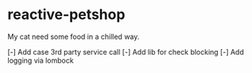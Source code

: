 # reactive-petshop
My cat need some food in a chilled way. 


[-] Add case 3rd party service call
[-] Add lib for check blocking
[-] Add logging via lombock